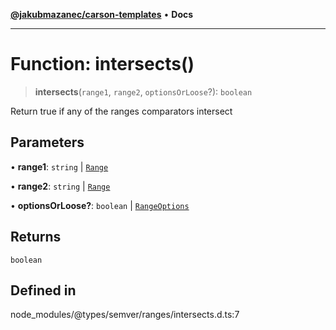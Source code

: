 [**@jakubmazanec/carson-templates**](../../../README.md) • **Docs**

---

# Function: intersects()

> **intersects**(`range1`, `range2`, `optionsOrLoose`?): `boolean`

Return true if any of the ranges comparators intersect

## Parameters

• **range1**: `string` \| [`Range`](../classes/Range.md)

• **range2**: `string` \| [`Range`](../classes/Range.md)

• **optionsOrLoose?**: `boolean` \| [`RangeOptions`](../interfaces/RangeOptions.md)

## Returns

`boolean`

## Defined in

node_modules/@types/semver/ranges/intersects.d.ts:7
